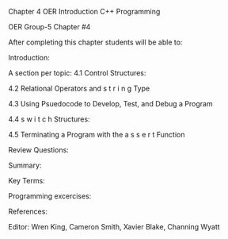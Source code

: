 Chapter 4 OER
Introduction C++ Programming

OER Group-5 Chapter #4

After completing this chapter students will be able to:

Introduction: 


A section per topic:
4.1 Control Structures: 

4.2 Relational Operators and s t r i n g Type

4.3 Using Psuedocode to Develop, Test, and Debug a Program

4.4 s w i t c h Structures:

4.5 Terminating a Program with the a s s e r t Function 


Review Questions:

Summary:


Key Terms:



Programming excercises: 


References:


Editor: Wren King, Cameron Smith, Xavier Blake, Channing Wyatt
